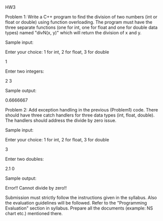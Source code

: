 HW3

Problem 1: Write a C++ program to find the division of two numbers (int or float or double) using function overloading. The program must have the three separate functions (one for int, one for float and one for double data types) named "divN(x, y)" which will return the division of x and y.

 

Sample input:

Enter your choice: 1 for int, 2 for float, 3 for double

1

Enter two integers:

2   3 

 

Sample output:

0.6666667

 

Problem 2: Add exception handling in the previous (Problem1) code. There should have three catch handlers for three data types (int, float, double). The handlers should address the divide by zero issue. 

Sample input:

Enter your choice: 1 for int, 2 for float, 3 for double

3

Enter two doubles:

2.1   0

 

Sample output:

Error!! Cannot divide by zero!!

 

Submission must strictly follow the instructions given in the syllabus. Also the evaluation guidelines will be followed. Refer to the "Programming Evaluation" section in syllabus. Prepare all the documents (example: NS chart etc.) mentioned there.  